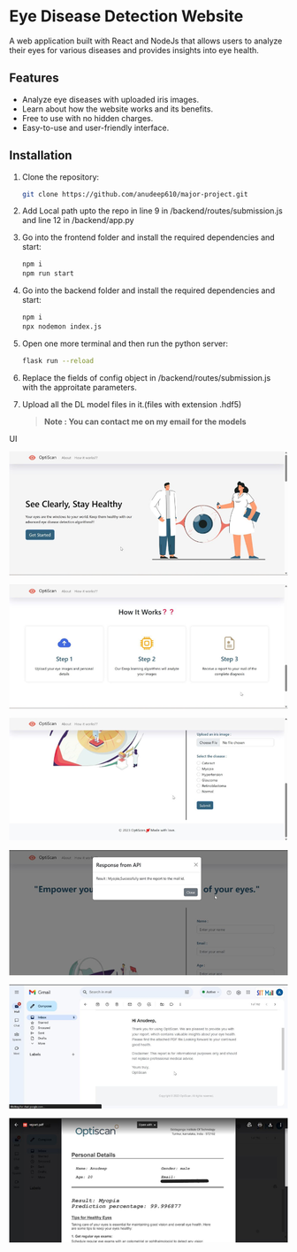 # Eye Disease Detection Website

A web application built with React and NodeJs that allows users to analyze their eyes for various diseases and provides insights into eye health.

## Features

- Analyze eye diseases with uploaded iris images.
- Learn about how the website works and its benefits.
- Free to use with no hidden charges.
- Easy-to-use and user-friendly interface.

## Installation

1. Clone the repository:

   ```bash
   git clone https://github.com/anudeep610/major-project.git
   ```
2. Add Local path upto the repo in 
    line 9 in /backend/routes/submission.js and
    line 12 in /backend/app.py
3. Go into the frontend folder and install the required dependencies and start:
    ```bash
    npm i
    npm run start
    ```
4. Go into the backend folder and install the required dependencies and start:

    ```bash
    npm i
    npx nodemon index.js
    ```
5. Open one more terminal and then run the python server:

    ```bash
    flask run --reload
    ```
6. Replace the fields of config object in /backend/routes/submission.js with the approitate parameters.
7. Upload all the DL model files in it.(files with extension .hdf5)
    >**Note : You can contact me on my email for the models**

UI

![Alt text](./readme_images/home_screen.png)

![Alt text](./readme_images/how_it_works.png)

![Alt text](./readme_images/upload_form.png)

![Alt text](./readme_images/result.png)

![Alt text](./readme_images/email_notification.png)

![Alt text](./readme_images/report.png)
